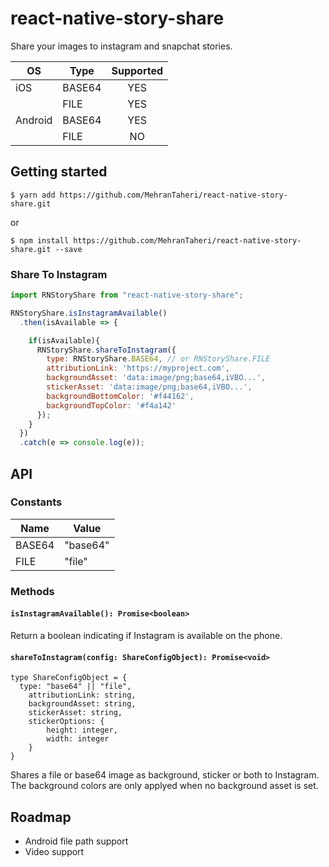 # react-native-story-share

Share your images to instagram and snapchat stories.

| OS | Type | Supported |
|---|---|:---:|
| iOS | BASE64 | YES |
|  | FILE | YES |
| Android | BASE64 | YES |
|  | FILE | NO |

## Getting started

`$ yarn add https://github.com/MehranTaheri/react-native-story-share.git`

or

`$ npm install https://github.com/MehranTaheri/react-native-story-share.git --save`

### Share To Instagram
```javascript
import RNStoryShare from "react-native-story-share";

RNStoryShare.isInstagramAvailable()
  .then(isAvailable => {

    if(isAvailable){
      RNStoryShare.shareToInstagram({
        type: RNStoryShare.BASE64, // or RNStoryShare.FILE
        attributionLink: 'https://myproject.com',
        backgroundAsset: 'data:image/png;base64,iVBO...',
        stickerAsset: 'data:image/png;base64,iVBO...',
        backgroundBottomColor: '#f44162',
        backgroundTopColor: '#f4a142'
      });
    }
  })
  .catch(e => console.log(e));
```

## API

### Constants

| Name | Value |
|---|---|
| BASE64 | "base64" |
| FILE | "file" |

### Methods

#### `isInstagramAvailable(): Promise<boolean>`
Return a boolean indicating if Instagram is available on the phone.

#### `shareToInstagram(config: ShareConfigObject): Promise<void>`
```
type ShareConfigObject = {
  type: "base64" || "file",
	attributionLink: string,
	backgroundAsset: string,
	stickerAsset: string,
	stickerOptions: {
		height: integer,
		width: integer
	}
}
```
Shares a file or base64 image as background, sticker or both to Instagram. The background colors are only applyed when no background asset is set.
## Roadmap
- Android file path support
- Video support
